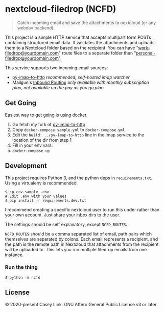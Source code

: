# nextcloud-filedrop (NCFD)

> Catch incoming email and save the attachments to nextcloud (or any webdav backend).


This project is a simple HTTP service that accepts multipart form POSTs
containing structured email data. It validates the attachments and uploads them
to a Nextcloud folder based on the recipient. You can have
"work-filedrop@yourdomain.com" route files to a separate folder than
"personal-filedrop@yourdomain.com".

This service supports two incoming email sources:

* [py-imap-to-http](https://github.com/Ramblurr/py-imap-to-http) *recommended,
  self-hosted imap watcher*
* Mailgun's [Inbound Routing](https://www.mailgun.com/inbound-routing/) *only
  available with monthly subscription plan, not available on the pay as you go plan*

## Get Going

Easiest way to get going is using docker.

1. Go fetch my fork of [py-imap-to-http](https://github.com/Ramblurr/py-imap-to-http)
2. Copy `docker-compose.sample.yml` to `docker-compose.yml`
3. Edit the `build: ../py-imap-to-http` line in the imap service to the location of the dir from step 1
4. Fill in your env vars.
5. `docker-compose up`

## Development

This project requires Python 3, and the python deps in `requirements.txt`. Using
a virtualenv is recommended.

```console
$ cp env-sample .env
# Edit .env with your values
$ pip install -r requirements.dev.txt
```

I recommend creating a specific nextcloud user to run this under rather than
your own account. Just share your inbox dirs to the user.

The settings should be self explanatory, except `NCFD_ROUTES`.

`NCFD_ROUTES` should be a comma separated list of email, path pairs which
themselves are separated by colons. Each email represents a recipient, and the
path is the remote path in Nextcloud that attachments from the recipient will be
uploaded to. This lets you run multiple filedrop emails from one instance.


### Run the thing

```console
$ python -m ncfd
```


## License

© 2020-present Casey Link. GNU Affero General Public License v3 or later

